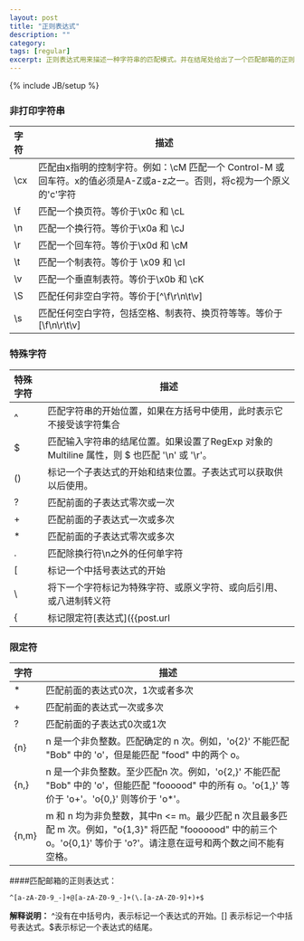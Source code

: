 ```yaml
---
layout: post
title: "正则表达式"
description: ""
category: 
tags: [regular]
excerpt: 正则表达式用来描述一种字符串的匹配模式。并在结尾处给出了一个匹配邮箱的正则表达式做参考……
---
```

{% include JB/setup %}

### 非打印字符串

| 字符      | 描述 |
| :---  | --- |
| \cx | 匹配由x指明的控制字符。例如：\cM 匹配一个 Control-M 或回车符。x的值必须是A-Z或a-z之一。否则，将c视为一个原义的'c'字符 |
| \f | 匹配一个换页符。等价于\x0c 和 \cL |
| \n | 匹配一个换行符。等价于\x0a 和 \cJ |
| \r | 匹配一个回车符。等价于\x0d 和 \cM |
| \t | 匹配一个制表符。等价于 \x09 和 \cI |
| \v | 匹配一个垂直制表符。等价于\x0b 和 \cK |
| \S | 匹配任何非空白字符。等价于[^\f\r\n\t\v] |
| \s | 匹配任何空白字符，包括空格、制表符、换页符等等。等价于[\f\n\r\t\v] |


### 特殊字符

| 特殊字符 | 描述 | 
| :--- | --- |
| ^ | 匹配字符串的开始位置，如果在方括号中使用，此时表示它不接受该字符集合 |
| $ | 匹配输入字符串的结尾位置。如果设置了RegExp 对象的 Multiline 属性，则 $ 也匹配 '\n' 或 '\r'。|
| () | 标记一个子表达式的开始和结束位置。子表达式可以获取供以后使用。|
| ? | 匹配前面的子表达式零次或一次|
| + | 匹配前面的子表达式一次或多次 |
| * | 匹配前面的子表达式零次或多次 |
| . | 匹配除换行符\n之外的任何单字符 |
| [ | 标记一个中括号表达式的开始 |
| \ | 将下一个字符标记为特殊字符、或原义字符、或向后引用、或八进制转义符 |
| { | 标记限定符[表达式]({{post.url | relative_url}}#限定符)的开始 |


### <span id="限定符">限定符</span>

| 字符 | 描述 |
| :--- | --- |
| * | 匹配前面的表达式0次，1次或者多次 |
| + | 匹配前面的表达式一次或多次 |
| ? | 匹配前面的子表达式0次或1次 |
| {n} | n 是一个非负整数。匹配确定的 n 次。例如，'o{2}' 不能匹配 "Bob" 中的 'o'，但是能匹配 "food" 中的两个 o。|
| {n,} | n 是一个非负整数。至少匹配n 次。例如，'o{2,}' 不能匹配 "Bob" 中的 'o'，但能匹配 "foooood" 中的所有 o。'o{1,}' 等价于 'o+'。'o{0,}' 则等价于 'o*'。|
| {n,m} | m 和 n 均为非负整数，其中n <= m。最少匹配 n 次且最多匹配 m 次。例如，"o{1,3}" 将匹配 "fooooood" 中的前三个 o。'o{0,1}' 等价于 'o?'。请注意在逗号和两个数之间不能有空格。|


 ####匹配邮箱的正则表达式：
 
 `^[a-zA-Z0-9_-]+@[a-zA-Z0-9_-]+(\.[a-zA-Z0-9]+)+$`
 
 __解释说明：__ ^没有在中括号内，表示标记一个表达式的开始。[] 表示标记一个中括号表达式。$表示标记一个表达式的结尾。
 


